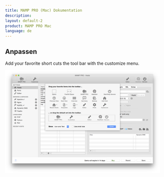 ```yaml
---
title: MAMP PRO (Mac) Dokumentation
description: 
layout: default-2
product: MAMP PRO Mac
language: de
---
```


## Anpassen

Add your favorite short cuts the tool bar with the customize menu.

![MAMP](Anpassen.png)

